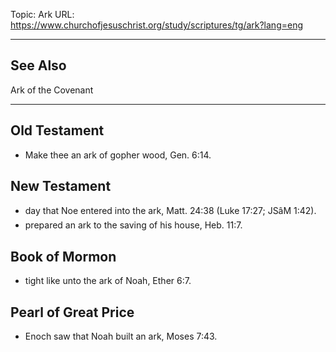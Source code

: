 Topic: Ark
URL: https://www.churchofjesuschrist.org/study/scriptures/tg/ark?lang=eng

---

## See Also

Ark of the Covenant

---

## Old Testament

- Make thee an ark of gopher wood, Gen. 6:14.

## New Testament

- day that Noe entered into the ark, Matt. 24:38 (Luke 17:27; JSâM 1:42).
- prepared an ark to the saving of his house, Heb. 11:7.

## Book of Mormon

- tight like unto the ark of Noah, Ether 6:7.

## Pearl of Great Price

- Enoch saw that Noah built an ark, Moses 7:43.

